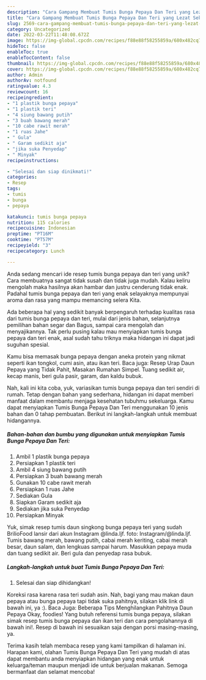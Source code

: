 ```yaml
---
description: "Cara Gampang Membuat Tumis Bunga Pepaya Dan Teri yang Lezat Sekali"
title: "Cara Gampang Membuat Tumis Bunga Pepaya Dan Teri yang Lezat Sekali"
slug: 2569-cara-gampang-membuat-tumis-bunga-pepaya-dan-teri-yang-lezat-sekali
category: Uncategorized
date: 2022-03-22T11:48:08.672Z
image: https://img-global.cpcdn.com/recipes/f88e88f58255859a/680x482cq70/tumis-bunga-pepaya-dan-teri-foto-resep-utama.jpg
hideToc: false
enableToc: true
enableTocContent: false
thumbnail: https://img-global.cpcdn.com/recipes/f88e88f58255859a/680x482cq70/tumis-bunga-pepaya-dan-teri-foto-resep-utama.jpg
cover: https://img-global.cpcdn.com/recipes/f88e88f58255859a/680x482cq70/tumis-bunga-pepaya-dan-teri-foto-resep-utama.jpg
author: Admin
authorAv: notfound
ratingvalue: 4.3
reviewcount: 16
recipeingredient:
- "1 plastik bunga pepaya"
- "1 plastik teri"
- "4 siung bawang putih"
- "3 buah bawang merah"
- "10 cabe rawit merah"
- "1 ruas Jahe"
- " Gula"
- " Garam sedikit aja"
- "jika suka Penyedap"
- " Minyak"
recipeinstructions:

- "Selesai dan siap dinikmati!"
categories:
- Resep
tags:
- tumis
- bunga
- pepaya

katakunci: tumis bunga pepaya 
nutrition: 115 calories
recipecuisine: Indonesian
preptime: "PT16M"
cooktime: "PT57M"
recipeyield: "3"
recipecategory: Lunch

---
```





Anda sedang mencari ide resep tumis bunga pepaya dan teri yang unik? Cara membuatnya sangat tidak susah dan tidak juga mudah. Kalau keliru mengolah maka hasilnya akan hambar dan justru cenderung tidak enak. Padahal tumis bunga pepaya dan teri yang enak selayaknya mempunyai aroma dan rasa yang mampu memancing selera Kita.





Ada beberapa hal yang sedikit banyak berpengaruh terhadap kualitas rasa dari tumis bunga pepaya dan teri, mulai dari jenis bahan, selanjutnya pemilihan bahan segar dan Bagus, sampai cara mengolah dan menyajikannya. Tak perlu pusing kalau mau menyiapkan tumis bunga pepaya dan teri enak,      asal sudah tahu triknya maka hidangan ini dapat jadi suguhan spesial.














Kamu bisa memasak bunga pepaya dengan aneka protein yang nikmat seperti ikan tongkol, cumi asin, atau ikan teri. Baca juga: Resep Urap Daun Pepaya yang Tidak Pahit, Masakan Rumahan Simpel. Tuang sedikit air, kecap manis, beri gula pasir, garam, dan kaldu bubuk.






Nah, kali ini kita coba, yuk, variasikan tumis bunga pepaya dan teri sendiri di rumah. Tetap dengan bahan yang sederhana, hidangan ini dapat memberi manfaat dalam membantu menjaga kesehatan tubuhmu sekeluarga. Kamu dapat menyiapkan Tumis Bunga Pepaya Dan Teri menggunakan 10 jenis bahan dan 0 tahap pembuatan. Berikut ini langkah-langkah untuk membuat hidangannya.

<!--inarticleads1-->

##### Bahan-bahan dan bumbu yang digunakan untuk menyiapkan Tumis Bunga Pepaya Dan Teri:

1. Ambil 1 plastik bunga pepaya
1. Persiapkan 1 plastik teri
1. Ambil 4 siung bawang putih
1. Persiapkan 3 buah bawang merah
1. Gunakan 10 cabe rawit merah
1. Persiapkan 1 ruas Jahe
1. Sediakan  Gula
1. Siapkan  Garam sedikit aja
1. Sediakan jika suka Penyedap
1. Persiapkan  Minyak


Yuk, simak resep tumis daun singkong bunga pepaya teri yang sudah BrilioFood lansir dari akun Instagram @linda.ljf. foto: Instagram/@linda.ljf. Tumis bawang merah, bawang putih, cabai merah keriting, cabai merah besar, daun salam, dan lengkuas sampai harum. Masukkan pepaya muda dan tuang sedikit air. Beri gula dan penyedap rasa bubuk. 

<!--inarticleads2-->

##### Langkah-langkah untuk buat Tumis Bunga Pepaya Dan Teri:


1. Selesai dan siap dihidangkan!

Koreksi rasa karena rasa teri sudah asin. Nah, bagi yang mau makan daun pepaya atau bunga pepaya tapi tidak suka pahitnya, silakan klik link di bawah ini, ya :). Baca Juga: Beberapa Tips Menghilangkan Pahitnya Daun Pepaya Okay, foodies! Yang butuh referensi tumis bunga pepaya, silakan simak resep tumis bunga pepaya dan ikan teri dan cara pengolahannya di bawah ini!. Resep di bawah ini sesuaikan saja dengan porsi masing-masing, ya. 

Terima kasih telah membaca resep yang kami tampilkan di halaman ini. Harapan kami, olahan Tumis Bunga Pepaya Dan Teri yang mudah di atas dapat membantu anda menyiapkan hidangan yang enak untuk keluarga/teman maupun menjadi ide untuk berjualan makanan. Semoga bermanfaat dan selamat mencoba!

